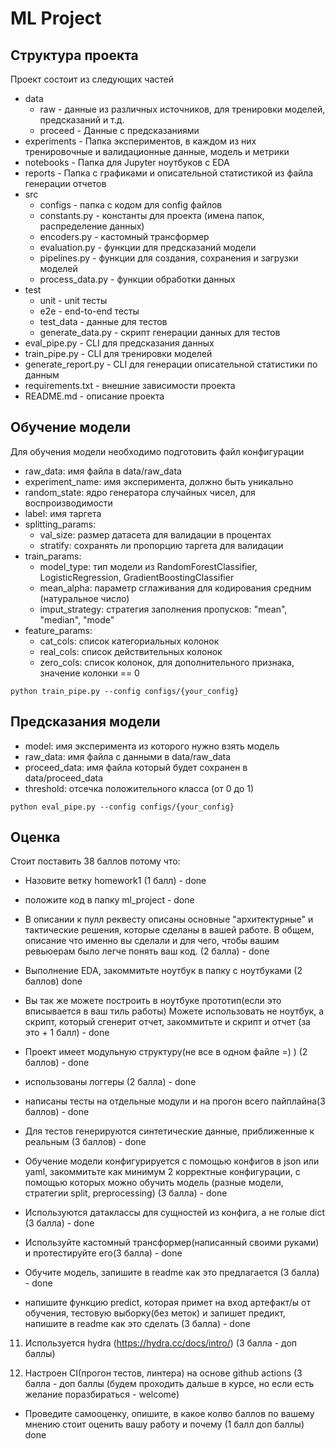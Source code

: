 # ML Project

## Структура проекта
Проект состоит из следующих частей
- data
    - raw - данные из различных источников, для тренировки моделей, предсказаний и т.д.
    - proceed - Данные с предсказаниями
- experiments - Папка экспериментов, в каждом из них тренировочные и валидационные данные, модель и метрики
- notebooks - Папка для Jupyter ноутбуков с EDA
- reports - Папка с графиками и описательной статистикой из файла генерации отчетов
- src
    - configs - папка с кодом для config файлов
    - constants.py - константы для проекта (имена папок, распределение данных)
    - encoders.py - кастомный трансформер
    - evaluation.py - функции для предсказаний модели
    - pipelines.py - функции для создания, сохранения и загрузки моделей
    - process_data.py - функции обработки данных
- test
    - unit - unit тесты
    - e2e - end-to-end тесты
    - test_data - данные для тестов
    - generate_data.py - скрипт генерации данных для тестов
- eval_pipe.py - CLI для предсказания данных
- train_pipe.py - CLI для тренировки моделей
- generate_report.py - CLI для генерации описательной статистики по данным
- requirements.txt - внешние зависимости проекта
- README.md - описание проекта

## Обучение модели

Для обучения модели необходимо подготовить файл конфигурации

- raw_data: имя файла в data/raw_data
- experiment_name: имя эксперимента, должно быть уникально
- random_state: ядро генератора случайных чисел, для воспроизводимости
- label: имя таргета 
- splitting_params:
  - val_size: размер датасета для валидации в процентах
  - stratify: сохранять ли пропорцию таргета для валидации
- train_params:
  - model_type: тип модели из RandomForestClassifier, LogisticRegression, GradientBoostingClassifier
  - mean_alpha: параметр сглаживания для кодирования средним (натуральное число)
  - imput_strategy: стратегия заполнения пропусков: "mean", "median", "mode" 
- feature_params:
  - cat_cols: список категориальных колонок
  - real_cols: список действительных колонок
  - zero_cols: список колонок, для дополнительного признака, значение колонки == 0
    

`python train_pipe.py --config configs/{your_config}`

## Предсказания модели

- model: имя эксперимента из которого нужно взять модель
- raw_data: имя файла с данными в data/raw_data
- proceed_data: имя файла который будет сохранен в data/proceed_data
- threshold: отсечка положительного класса (от 0 до 1)

`python eval_pipe.py --config configs/{your_config}`

## Оценка

Стоит поставить 38 баллов потому что:
- Назовите ветку homework1 (1 балл) - done
- положите код в папку ml_project - done
- В описании к пулл реквесту описаны основные "архитектурные" и тактические решения, которые сделаны в вашей работе. В общем, описание что именно вы сделали и для чего, чтобы вашим ревьюерам было легче понять ваш код. (2 балла) - done
- Выполнение EDA, закоммитьте ноутбук в папку с ноутбуками (2 баллов) done
- Вы так же можете построить в ноутбуке прототип(если это вписывается в ваш тиль работы)
Можете использовать не ноутбук, а скрипт, который сгенерит отчет, закоммитьте и скрипт и отчет (за это + 1 балл) - done

- Проект имеет модульную структуру(не все в одном файле =) ) (2 баллов) - done
- использованы логгеры (2 балла) - done
- написаны тесты на отдельные модули и на прогон всего пайплайна(3 баллов) - done
- Для тестов генерируются синтетические данные, приближенные к реальным (3 баллов) - done
- Обучение модели конфигурируется с помощью конфигов в json или yaml, закоммитьте как минимум 2 корректные конфигурации, с помощью которых можно обучить модель (разные модели, стратегии split, preprocessing) (3 балла) - done
- Используются датаклассы для сущностей из конфига, а не голые dict (3 балла) - done 
- Используйте кастомный трансформер(написанный своими руками) и протестируйте его(3 балла) - done
- Обучите модель, запишите в readme как это предлагается (3 балла) - done
- напишите функцию predict, которая примет на вход артефакт/ы от обучения, тестовую выборку(без меток) и запишет предикт, напишите в readme как это сделать (3 балла) - done  

11) Используется hydra  (https://hydra.cc/docs/intro/) (3 балла - доп баллы)

12) Настроен CI(прогон тестов, линтера) на основе github actions  (3 балла - доп баллы (будем проходить дальше в курсе, но если есть желание поразбираться - welcome)
- Проведите самооценку, опишите, в какое колво баллов по вашему мнению стоит оценить вашу работу и почему (1 балл доп баллы) done 